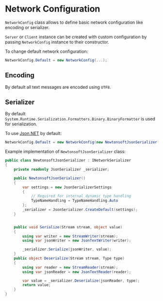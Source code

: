 # Network Configuration

`NetworkConfig` class allows to define basic network configuration like encoding or serializer. 

`Server` or `Client` instance can be created with custom configuration by passing `NetworkConfig` instance to their constructor.

To change default network configuration:

```csharp
NetworkConfig.Default = new NetworkConfig(...);
```

## Encoding

By default all text messages are encoded using `UTF8`.

## Serializer

By default `System.Runtime.Serialization.Formatters.Binary.BinaryFormatter` is used for serialization.

To use [Json.NET](https://www.newtonsoft.com/json) by default:
```csharp
NetworkConfig.Default = new NetworkConfig(new NewtonsoftJsonSerializer());
```

Example implementation of `NewtonsoftJsonSerializer` class:
```csharp
public class NewtonsoftJsonSerializer : INetworkSerializer
{
    private readonly JsonSerializer _serializer;

    public NewtonsoftJsonSerializer()
    {
        var settings = new JsonSerializerSettings 
        { 
            // Required for internal dynamic type handling  
            TypeNameHandling = TypeNameHandling.Auto
        };
        _serializer = JsonSerializer.CreateDefault(settings);
    }


    public void Serialize(Stream stream, object value)
    {
        using var writer = new StreamWriter(stream);
        using var jsonWriter = new JsonTextWriter(writer);

        _serializer.Serialize(jsonWriter, value);
    }
    public object Deserialize(Stream stream, Type type)
    {
        using var reader = new StreamReader(stream);
        using var jsonReader = new JsonTextReader(reader);

        var value = _serializer.Deserialize(jsonReader, type);
        return value;
    }
}
```